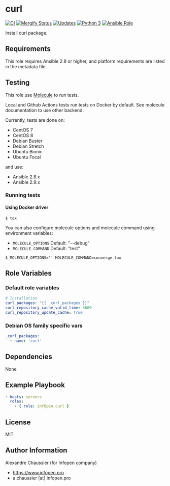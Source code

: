 # curl

[![CI](https://github.com/infOpen/ansible-role-curl/workflows/CI/badge.svg)](https://github.com/infOpen/ansible-role-curl/actions)
[![Mergify Status][mergify-status]][mergify]
[![Updates](https://pyup.io/repos/github/infOpen/ansible-role-curl/shield.svg)](https://pyup.io/repos/github/infOpen/ansible-role-curl/)
[![Python 3](https://pyup.io/repos/github/infOpen/ansible-role-curl/python-3-shield.svg)](https://pyup.io/repos/github/infOpen/ansible-role-curl/)
[![Ansible Role](https://img.shields.io/ansible/role/25442.svg)](https://galaxy.ansible.com/infOpen/curl/)

Install curl package.

## Requirements

This role requires Ansible 2.8 or higher,
and platform requirements are listed in the metadata file.

## Testing

This role use [Molecule](https://github.com/ansible-community/molecule) to run tests.

Local and Github Actions tests run tests on Docker by default.
See molecule documentation to use other backend.

Currently, tests are done on:
- CentOS 7
- CentOS 8
- Debian Buster
- Debian Stretch
- Ubuntu Bionic
- Ubuntu Focal

and use:
- Ansible 2.8.x
- Ansible 2.9.x

### Running tests

#### Using Docker driver

```
$ tox
```

You can also configure molecule options and molecule command using environment variables:
* `MOLECULE_OPTIONS` Default: "--debug"
* `MOLECULE_COMMAND` Default: "test"

```
$ MOLECULE_OPTIONS='' MOLECULE_COMMAND=converge tox
```

## Role Variables

### Default role variables

``` yaml
# Installation
curl_packages: "{{ _curl_packages }}"
curl_repository_cache_valid_time: 3600
curl_repository_update_cache: True
```

### Debian OS family specific vars

``` yaml
_curl_packages:
  - name: 'curl'
```

## Dependencies

None

## Example Playbook

``` yaml
- hosts: servers
  roles:
    - { role: infOpen.curl }
```

## License

MIT

## Author Information

Alexandre Chaussier (for Infopen company)
- https://www.infopen.pro
- a.chaussier [at] infopen.pro

[mergify]: https://mergify.io
[mergify-status]: https://img.shields.io/endpoint.svg?url=https://gh.mergify.io/badges/infOpen/ansible-role-curl&style=flat
